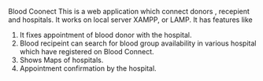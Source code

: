 Blood Coonect
This is a web application which connect donors , recepient and hospitals.
It works on local server XAMPP, or LAMP.
It has features like 
1. It fixes appointment of blood donor with the hospital.
2. Blood recipeint can search for blood group availability in various hospital which have registered on Blood Connect.
3. Shows Maps of hospitals.
4. Appointment confirmation by the hospital.
